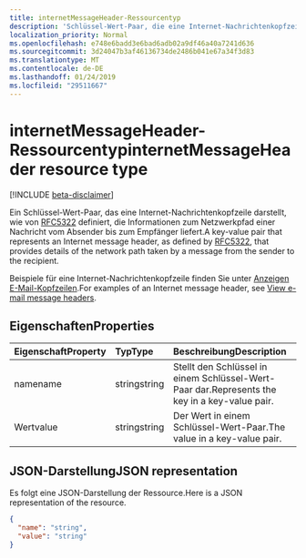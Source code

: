 ```yaml
---
title: internetMessageHeader-Ressourcentyp
description: 'Schlüssel-Wert-Paar, die eine Internet-Nachrichtenkopfzeile darstellt, wie durch RFC5322, definiert, die bereitstellt '
localization_priority: Normal
ms.openlocfilehash: e748e6badd3e6bad6adb02a9df46a40a7241d636
ms.sourcegitcommit: 3d24047b3af46136734de2486b041e67a34f3d83
ms.translationtype: MT
ms.contentlocale: de-DE
ms.lasthandoff: 01/24/2019
ms.locfileid: "29511667"
---
```

# <a name="internetmessageheader-resource-type"></a><span data-ttu-id="07c24-103">internetMessageHeader-Ressourcentyp</span><span class="sxs-lookup"><span data-stu-id="07c24-103">internetMessageHeader resource type</span></span>

[!INCLUDE [beta-disclaimer](../../includes/beta-disclaimer.md)]

<span data-ttu-id="07c24-104">Ein Schlüssel-Wert-Paar, das eine Internet-Nachrichtenkopfzeile darstellt, wie von [RFC5322](https://www.ietf.org/rfc/rfc5322.txt) definiert, die Informationen zum Netzwerkpfad einer Nachricht vom Absender bis zum Empfänger liefert.</span><span class="sxs-lookup"><span data-stu-id="07c24-104">A key-value pair that represents an Internet message header, as defined by [RFC5322](https://www.ietf.org/rfc/rfc5322.txt), that provides details of the network path taken by a message from the sender to the recipient.</span></span> 

<span data-ttu-id="07c24-105">Beispiele für eine Internet-Nachrichtenkopfzeile finden Sie unter [Anzeigen E-Mail-Kopfzeilen](https://support.office.com/en-us/article/View-e-mail-message-headers-CD039382-DC6E-4264-AC74-C048563D212C#bm4).</span><span class="sxs-lookup"><span data-stu-id="07c24-105">For examples of an Internet message header, see [View e-mail message headers](https://support.office.com/en-us/article/View-e-mail-message-headers-CD039382-DC6E-4264-AC74-C048563D212C#bm4).</span></span>


## <a name="properties"></a><span data-ttu-id="07c24-106">Eigenschaften</span><span class="sxs-lookup"><span data-stu-id="07c24-106">Properties</span></span>
| <span data-ttu-id="07c24-107">Eigenschaft</span><span class="sxs-lookup"><span data-stu-id="07c24-107">Property</span></span>     | <span data-ttu-id="07c24-108">Typ</span><span class="sxs-lookup"><span data-stu-id="07c24-108">Type</span></span>   |<span data-ttu-id="07c24-109">Beschreibung</span><span class="sxs-lookup"><span data-stu-id="07c24-109">Description</span></span>|
|:---------------|:--------|:----------|
|<span data-ttu-id="07c24-110">name</span><span class="sxs-lookup"><span data-stu-id="07c24-110">name</span></span>|<span data-ttu-id="07c24-111">string</span><span class="sxs-lookup"><span data-stu-id="07c24-111">string</span></span>|<span data-ttu-id="07c24-112">Stellt den Schlüssel in einem Schlüssel-Wert-Paar dar.</span><span class="sxs-lookup"><span data-stu-id="07c24-112">Represents the key in a key-value pair.</span></span>|
|<span data-ttu-id="07c24-113">Wert</span><span class="sxs-lookup"><span data-stu-id="07c24-113">value</span></span>|<span data-ttu-id="07c24-114">string</span><span class="sxs-lookup"><span data-stu-id="07c24-114">string</span></span>|<span data-ttu-id="07c24-115">Der Wert in einem Schlüssel-Wert-Paar.</span><span class="sxs-lookup"><span data-stu-id="07c24-115">The value in a key-value pair.</span></span>|

## <a name="json-representation"></a><span data-ttu-id="07c24-116">JSON-Darstellung</span><span class="sxs-lookup"><span data-stu-id="07c24-116">JSON representation</span></span>

<span data-ttu-id="07c24-117">Es folgt eine JSON-Darstellung der Ressource.</span><span class="sxs-lookup"><span data-stu-id="07c24-117">Here is a JSON representation of the resource.</span></span>

<!-- {
  "blockType": "resource",
  "optionalProperties": [

  ],
  "@odata.type": "microsoft.graph.internetMessageHeader"
}-->

```json
{
  "name": "string",
  "value": "string"
}

```

<!-- uuid: 8fcb5dbc-d5aa-4681-8e31-b001d5168d79
2015-10-25 14:57:30 UTC -->
<!--
{
  "type": "#page.annotation",
  "description": "internetMessageHeader resource",
  "keywords": "",
  "section": "documentation",
  "tocPath": "",
  "suppressions": [
    "Error: /api-reference/beta/resources/internetmessageheader.md:\r\n      Exception processing links.\r\n    System.ArgumentException: Link Definition was null. Link text: !INCLUDE [beta-disclaimer](../../includes/beta-disclaimer.md)\r\n      at ApiDoctor.Validation.DocFile.get_LinkDestinations()\r\n      at ApiDoctor.Validation.DocSet.ValidateLinks(Boolean includeWarnings, String[] relativePathForFiles, IssueLogger issues, Boolean requireFilenameCaseMatch, Boolean printOrphanedFiles)"
  ]
}
-->
